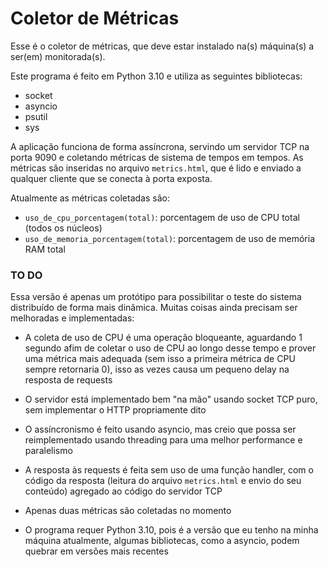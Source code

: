 # Coletor de Métricas

Esse é o coletor de métricas, que deve estar instalado na(s) máquina(s) a ser(em) monitorada(s).

Este programa é feito em Python 3.10 e utiliza as seguintes bibliotecas:

- socket
- asyncio
- psutil
- sys

A aplicação funciona de forma assíncrona, servindo um servidor TCP na porta 9090 e coletando métricas de sistema de tempos em tempos. As métricas são inseridas no arquivo `metrics.html`, que é lido e enviado a qualquer cliente que se conecta à porta exposta.

Atualmente as métricas coletadas são:

- `uso_de_cpu_porcentagem(total)`: porcentagem de uso de CPU total (todos os núcleos)
- `uso_de_memoria_porcentagem(total)`: porcentagem de uso de memória RAM total

### TO DO

Essa versão é apenas um protótipo para possibilitar o teste do sistema distribuído de forma mais dinâmica. Muitas coisas ainda precisam ser melhoradas e implementadas:

- A coleta de uso de CPU é uma operação bloqueante, aguardando 1 segundo afim de coletar o uso de CPU ao longo desse tempo e prover uma métrica mais adequada (sem isso a primeira métrica de CPU sempre retornaria 0), isso as vezes causa um pequeno delay na resposta de requests

- O servidor está implementado bem "na mão" usando socket TCP puro, sem implementar o HTTP propriamente dito

- O assíncronismo é feito usando asyncio, mas creio que possa ser reimplementado usando threading para uma melhor performance e paralelismo

- A resposta às requests é feita sem uso de uma função handler, com o código da resposta (leitura do arquivo `metrics.html` e envio do seu conteúdo) agregado ao código do servidor TCP

- Apenas duas métricas são coletadas no momento

- O programa requer Python 3.10, pois é a versão que eu tenho na minha máquina atualmente, algumas bibliotecas, como a asyncio, podem quebrar em versões mais recentes

